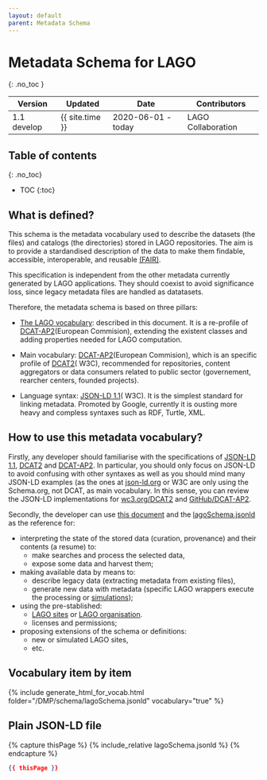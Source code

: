 ```yaml
---
layout: default
parent: Metadata Schema
---
```


# Metadata Schema for LAGO
{: .no_toc }

|Version| Updated | Date |Contributors|
|-------|---------|------|------------|
| 1.1 develop | {{ site.time }} | 2020-06-01 - today | LAGO Collaboration |

## Table of contents
{: .no_toc}

- TOC
{:toc}

## What is defined?

This schema is the metadata vocabulary used to describe the datasets (the files) and catalogs (the directories) stored in LAGO repositories. The aim is to provide a stardandised description of the data to make them findable, accessible, interoperable, and reusable [(FAIR)](https://www.go-fair.org/fair-principles/). 

This specification is independent from the other metadata currently generated by LAGO applications. They should coexist to avoid significance loss, since legacy metadata files are handled as datatasets. 

Therefore, the metadata schema is based on three pillars:

- [The LAGO vocabulary](./lagoSchema.jsonld): described in this document. It is a re-profile of [DCAT-AP2](https://joinup.ec.europa.eu/collection/semantic-interoperability-community-semic/solution/dcat-application-profile-data-portals-europe)(European Commision), extending the existent classes and adding properties needed for LAGO computation.

- Main vocabulary: [DCAT-AP2](https://joinup.ec.europa.eu/collection/semantic-interoperability-community-semic/solution/dcat-application-profile-data-portals-europe)(European Commision), which is an specific profile of [DCAT2](https://www.w3.org/TR/vocab-dcat-2/)( W3C), recommended for repositories, content aggregators or data consumers related to public sector (governement, rearcher centers, founded projects).

- Language syntax: [JSON-LD 1.1](https://json-ld.org/spec/latest/json-ld/)( W3C). It is the simplest standard for linking metadata. Promoted by Google, currently it is ousting more heavy and compless syntaxes such as RDF, Turtle, XML.  


## How to use this metadata vocabulary?

Firstly, any developer should familiarise with the specifications of [JSON-LD 1.1](https://json-ld.org/spec/latest/json-ld/), [DCAT2](https://www.w3.org/TR/vocab-dcat-2/) and [DCAT-AP2](https://joinup.ec.europa.eu/collection/semantic-interoperability-community-semic/solution/dcat-application-profile-data-portals-europe).  In particular, you should only focus on JSON-LD to avoid confusing with other syntaxes as well as you should mind many JSON-LD examples (as the ones at [json-ld.org](https://json-ld.org/) or W3C are only using the Schema.org, not DCAT, as main vocabulary. In this sense, you can review the JSON-LD implementations for [wc3.org/DCAT2](https://www.w3.org/ns/dcat2.jsonld) and [GitHub/DCAT-AP2](https://github.com/SEMICeu/DCAT-AP/tree/master/releases).

Secondly, the developer can use [this document](./lagoSchema.md) and the [lagoSchema.jsonld](./lagoSchema.jsonld) as the reference for:
- interpreting the state of the stored data (curation, provenance) and their contents (a resume) to:
    - make searches and process the selected data, 
    - expose some data and harvest them;
- making available data by means to: 
    - describe legacy data (extracting metadata from existing files),
    - generate new data with metadata (specific LAGO wrappers execute the processing or [simulations](examples/sims/simulationExample));
- using the pre-stablished:
    - [LAGO sites](/defs/lagoSites) or [LAGO organisation](/defs/lagoOrganisation).
    - licenses and permissions;
- proposing extensions of the schema or definitions:
    - new or simulated LAGO sites,
    - etc.


## Vocabulary item by item

{% include generate_html_for_vocab.html folder="/DMP/schema/lagoSchema.jsonld" vocabulary="true" %}


## Plain JSON-LD file

{% capture thisPage %}
    {% include_relative lagoSchema.jsonld %}
{% endcapture %}
```json
{{ thisPage }}
```


